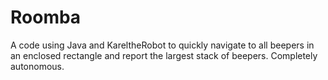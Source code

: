 # Roomba
A code using Java and KareltheRobot to quickly navigate to all beepers in an enclosed rectangle and report the largest stack of beepers. Completely autonomous.
